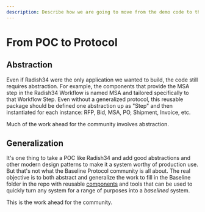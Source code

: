 ```yaml
---
description: Describe how we are going to move from the demo code to the protocol code
---
```


# From POC to Protocol

## Abstraction

Even if Radish34 were the only application we wanted to build, the code still requires abstraction. For example, the components that provide the MSA step in the Radish34 Workflow is named MSA and tailored specifically to that Workflow Step. Even without a generalized protocol, this reusable package should be defined one abstraction up as "Step" and then instantiated for each instance: RFP, Bid, MSA, PO, Shipment, Invoice, etc.

Much of the work ahead for the community involves abstraction.

## Generalization

It's one thing to take a POC like Radish34 and add good abstractions and other modern design patterns to make it a system worthy of production use. But that's not what the Baseline Protocol community is all about. The real objective is to both abstract and generalize the work to fill in the Baseline folder in the repo with reusable [components](../baseline-protocol/components.md) and tools that can be used to quickly turn any system for a range of purposes into a _baselined_ system.  

This is the work ahead for the community.


